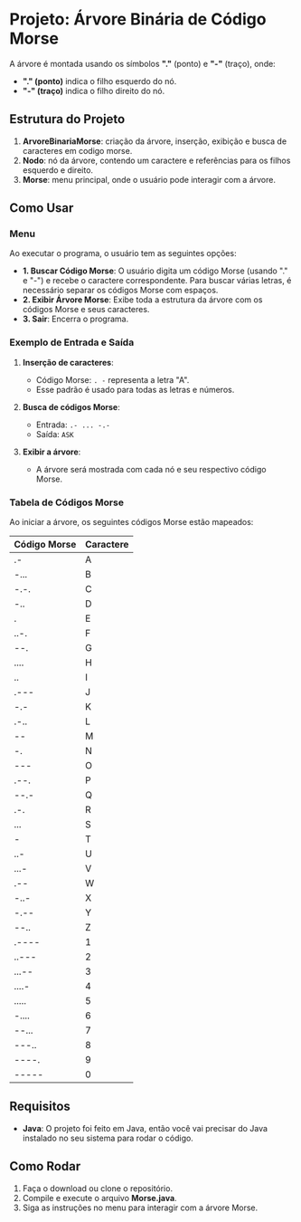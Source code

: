 # Projeto: Árvore Binária de Código Morse

A árvore é montada usando os símbolos **"."** (ponto) e **"-"** (traço), onde:
- **"." (ponto)** indica o filho esquerdo do nó.
- **"-" (traço)** indica o filho direito do nó.

## Estrutura do Projeto

1. **ArvoreBinariaMorse**: criação da árvore, inserção, exibição e busca de caracteres em codigo morse.
2. **Nodo**: nó da árvore, contendo um caractere e referências para os filhos esquerdo e direito.
3. **Morse**: menu principal, onde o usuário pode interagir com a árvore.

## Como Usar
### Menu
Ao executar o programa, o usuário tem as seguintes opções:
- **1. Buscar Código Morse**: O usuário digita um código Morse (usando "." e "-") e recebe o caractere correspondente. Para buscar várias letras, é necessário separar os códigos Morse com espaços.
- **2. Exibir Árvore Morse**: Exibe toda a estrutura da árvore com os códigos Morse e seus caracteres.
- **3. Sair**: Encerra o programa.

### Exemplo de Entrada e Saída
1. **Inserção de caracteres**:
    - Código Morse: `. -` representa a letra "A".
    - Esse padrão é usado para todas as letras e números.

2. **Busca de códigos Morse**:
    - Entrada: `.- ... -.-`
    - Saída: `ASK`
  
3. **Exibir a árvore**:
    - A árvore será mostrada com cada nó e seu respectivo código Morse.

### Tabela de Códigos Morse

Ao iniciar a árvore, os seguintes códigos Morse estão mapeados:

| Código Morse | Caractere |
|--------------|-----------|
| .-           | A         |
| -...         | B         |
| -.-.         | C         |
| -..          | D         |
| .            | E         |
| ..-.         | F         |
| --.          | G         |
| ....         | H         |
| ..           | I         |
| .---         | J         |
| -.-          | K         |
| .-..         | L         |
| --           | M         |
| -.           | N         |
| ---          | O         |
| .--.         | P         |
| --.-         | Q         |
| .-.          | R         |
| ...          | S         |
| -            | T         |
| ..-          | U         |
| ...-         | V         |
| .--          | W         |
| -..-         | X         |
| -.--         | Y         |
| --..         | Z         |
| .----        | 1         |
| ..---        | 2         |
| ...--        | 3         |
| ....-        | 4         |
| .....        | 5         |
| -....        | 6         |
| --...        | 7         |
| ---..        | 8         |
| ----.        | 9         |
| -----        | 0         |

## Requisitos
- **Java**: O projeto foi feito em Java, então você vai precisar do Java instalado no seu sistema para rodar o código.

## Como Rodar

1. Faça o download ou clone o repositório.
2. Compile e execute o arquivo **Morse.java**.
3. Siga as instruções no menu para interagir com a árvore Morse.
